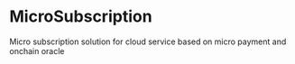 # MicroSubscription
Micro subscription solution for cloud service based on micro payment and onchain oracle
